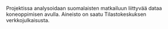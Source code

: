 Projektissa analysoidaan suomalaisten matkailuun liittyvää dataa koneoppimisen avulla. Aineisto on saatu Tilastokeskuksen verkkojulkaisusta.
